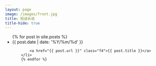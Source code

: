 ```yaml
---
layout: page
image: /images/front.jpg
title: 短话长说
title-hide: true
---
```


<ul class="list pa0">
        {% for post in site.posts %}
        <li class="mb4-l mb3">
            <span class="ttu f7 b mr2 tracked grey db-l dn">{{ post.date | date: '%Y/%m/%d' }}</span>
            
            <a href="{{ post.url }}" class="f4">{{ post.title }}</a>
        </li>
        {% endfor %}
</ul>